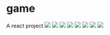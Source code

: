 # game
A react project
<img src="http://wx.11babay.cn/uploads/Q/Qdh4nAHglce5Bkn7PTKf/e/9/9/c/5c62410ac7130.jpeg"/>
<img src="http://wx.11babay.cn/uploads/Q/Qdh4nAHglce5Bkn7PTKf/c/9/4/6/5c6241054ceba.jpeg"/>
<img src="http://wx.11babay.cn/uploads/Q/Qdh4nAHglce5Bkn7PTKf/5/1/2/9/5c6241002c5bd.jpeg"/>
<img src="http://wx.11babay.cn/uploads/Q/Qdh4nAHglce5Bkn7PTKf/8/a/8/7/5c6240f92fb9c.jpeg"/>
<img src="http://wx.11babay.cn/uploads/Q/Qdh4nAHglce5Bkn7PTKf/1/d/e/0/5c6240f29077c.jpeg"/>
<img src="http://wx.11babay.cn/uploads/Q/Qdh4nAHglce5Bkn7PTKf/0/3/a/b/5c6240990a0a8.jpeg"/>
<img src="http://wx.11babay.cn/uploads/Q/Qdh4nAHglce5Bkn7PTKf/e/6/f/4/5c624093d9cf7.jpeg"/>
<img src="http://wx.11babay.cn/uploads/Q/Qdh4nAHglce5Bkn7PTKf/b/b/d/d/5c62408ed973f.jpeg"/>